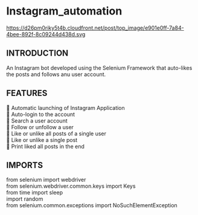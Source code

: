 # Instagram_automation

https://d26pm0riky5t4b.cloudfront.net/post/top_image/e901e0ff-7a84-4bee-892f-8c09244d438d.svg

## INTRODUCTION
An Instagram bot developed using the Selenium Framework that auto-likes the posts and follows anu user account.

## FEATURES
🔵 Automatic launching of Instagram Application <br/>
🔵 Auto-login to the account <br/>
🔵 Search a user account <br/>
🔵 Follow or unfollow a user <br/>
🔵 Like or unlike all posts of a single user <br/>
🔵 Like or unlike a single post <br/>
🔵 Print liked all posts in the end <br/>

## IMPORTS

<div class="text-gray mb-2">
from selenium import webdriver <br/>
from selenium.webdriver.common.keys import Keys <br/>
from time import sleep <br/>
import random <br/>
from selenium.common.exceptions import NoSuchElementException <br/>
</div>
